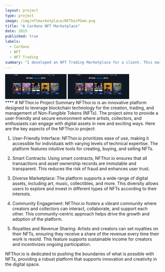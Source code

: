 ```yaml
---
layout: project
type: project
image: /img/nftmarketplace/NFThorPGem.png
title: "A Cardano NFT Marketplace"
date: 2015
published: true
labels:
  - Cardano
  - NFT
  - NFT Trading
summary: "I developed an NFT Trading Marketplace for a client. This marketplace can create, mint, and trade NFTs through cardano smart contracts."
---
```

<div class="text-center p-4">
  <img width="200px" src="../img/nftmarketplace/marketplace1.png" class="img-thumbnail" >
  <img width="200px" src="../img/nftmarketplace/marketplace1.png" class="img-thumbnail" >
</div>****
# NFThor.io Project Summary
NFThor.io is an innovative platform designed to leverage blockchain technology for the creation, trading, 
and management of Non-Fungible Tokens (NFTs). The project aims to provide a user-friendly and secure environment 
where artists, collectors, and enthusiasts can engage with digital assets in new and exciting ways. 
Here are the key aspects of the NFThor.io project:

1. User-Friendly Interface: NFThor.io prioritizes ease of use, making it accessible for individuals with varying 
levels of technical expertise. The platform features intuitive tools for creating, buying, and selling NFTs.

2. Smart Contracts: Using smart contracts, NFThor.io ensures that all transactions and asset ownership records
are immutable and transparent. This reduces the risk of fraud and enhances user trust.

3. Diverse Marketplace: The platform supports a wide range of digital assets, including art, music, collectibles, 
and more. This diversity allows users to explore and invest in different types of NFTs according to their interests.

4. Community Engagement: NFThor.io fosters a vibrant community where creators and collectors can interact, collaborate, 
and support each other. This community-centric approach helps drive the growth and adoption of the platform.

5. Royalties and Revenue Sharing: Artists and creators can set royalties on their NFTs, ensuring they receive a share of 
the revenue every time their work is resold. This feature supports sustainable income for creators and incentivizes ongoing participation.

NFThor.io is dedicated to pushing the boundaries of what is possible with NFTs, providing a robust platform that supports innovation and 
creativity in the digital space.

